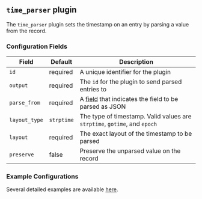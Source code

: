 ## `time_parser` plugin

The `time_parser` plugin sets the timestamp on an entry by parsing a value from the record.

### Configuration Fields

| Field         | Default    | Description                                                                      |
| ---           | ---        | ---                                                                              |
| `id`          | required   | A unique identifier for the plugin                                               |
| `output`      | required   | The `id` for the plugin to send parsed entries to                                |
| `parse_from`  | required   | A [field](/docs/field.md) that indicates the field to be parsed as JSON          |
| `layout_type` | `strptime` | The type of timestamp. Valid values are `strptime`, `gotime`, and `epoch`        |
| `layout`      | required   | The exact layout of the timestamp to be parsed                                   |
| `preserve`    | false      | Preserve the unparsed value on the record                                        |

### Example Configurations

Several detailed examples are available [here](/docs/timestamp.md).